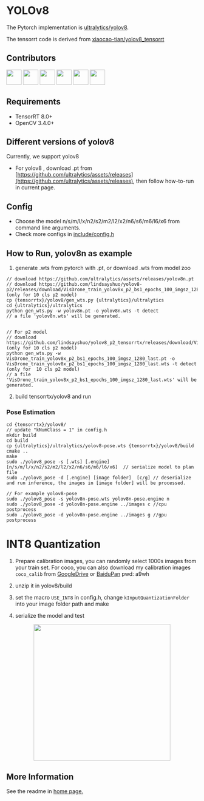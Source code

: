 # YOLOv8

The Pytorch implementation is [ultralytics/yolov8](https://github.com/ultralytics/ultralytics/tree/main/ultralytics).

The tensorrt code is derived from [xiaocao-tian/yolov8_tensorrt](https://github.com/xiaocao-tian/yolov8_tensorrt)

## Contributors

<a href="https://github.com/xiaocao-tian"><img src="https://avatars.githubusercontent.com/u/65889782?v=4?s=48" width="40px;" alt=""/></a>
<a href="https://github.com/lindsayshuo"><img src="https://avatars.githubusercontent.com/u/45239466?v=4?s=48" width="40px;" alt=""/></a>
<a href="https://github.com/xinsuinizhuan"><img src="https://avatars.githubusercontent.com/u/40679769?v=4?s=48" width="40px;" alt=""/></a>
<a href="https://github.com/Rex-LK"><img src="https://avatars.githubusercontent.com/u/74702576?s=48&v=4" width="40px;" alt=""/></a>
<a href="https://github.com/emptysoal"><img src="https://avatars.githubusercontent.com/u/57931586?s=48&v=4" width="40px;" alt=""/></a>
<a href="https://github.com/ChangjunDAI"><img src="https://avatars.githubusercontent.com/u/65420228?s=48&v=4" width="40px;" alt=""/></a>

## Requirements

- TensorRT 8.0+
- OpenCV 3.4.0+

## Different versions of yolov8

Currently, we support yolov8

- For yolov8 , download .pt from [https://github.com/ultralytics/assets/releases](https://github.com/ultralytics/assets/releases), then follow how-to-run in current page.
## Config

- Choose the model n/s/m/l/x/n2/s2/m2/l2/x2/n6/s6/m6/l6/x6 from command line arguments.
- Check more configs in [include/config.h](./include/config.h)

## How to Run, yolov8n as example

1. generate .wts from pytorch with .pt, or download .wts from model zoo

```
// download https://github.com/ultralytics/assets/releases/yolov8n.pt
// download https://github.com/lindsayshuo/yolov8-p2/releases/download/VisDrone_train_yolov8x_p2_bs1_epochs_100_imgsz_1280_last.pt (only for 10 cls p2 model)
cp {tensorrtx}/yolov8/gen_wts.py {ultralytics}/ultralytics
cd {ultralytics}/ultralytics
python gen_wts.py -w yolov8n.pt -o yolov8n.wts -t detect
// a file 'yolov8n.wts' will be generated.


// For p2 model
// download https://github.com/lindsayshuo/yolov8_p2_tensorrtx/releases/download/VisDrone_train_yolov8x_p2_bs1_epochs_100_imgsz_1280_last/VisDrone_train_yolov8x_p2_bs1_epochs_100_imgsz_1280_last.pt (only for 10 cls p2 model)
python gen_wts.py -w VisDrone_train_yolov8x_p2_bs1_epochs_100_imgsz_1280_last.pt -o VisDrone_train_yolov8x_p2_bs1_epochs_100_imgsz_1280_last.wts -t detect (only for  10 cls p2 model)
// a file 'VisDrone_train_yolov8x_p2_bs1_epochs_100_imgsz_1280_last.wts' will be generated.
```

2. build tensorrtx/yolov8 and run


### Pose Estimation
```
cd {tensorrtx}/yolov8/
// update "kNumClass = 1" in config.h
mkdir build
cd build
cp {ultralytics}/ultralytics/yolov8-pose.wts {tensorrtx}/yolov8/build
cmake ..
make
sudo ./yolov8_pose -s [.wts] [.engine] [n/s/m/l/x/n2/s2/m2/l2/x2/n6/s6/m6/l6/x6]  // serialize model to plan file
sudo ./yolov8_pose -d [.engine] [image folder]  [c/g] // deserialize and run inference, the images in [image folder] will be processed.

// For example yolov8-pose
sudo ./yolov8_pose -s yolov8n-pose.wts yolov8n-pose.engine n
sudo ./yolov8_pose -d yolov8n-pose.engine ../images c //cpu postprocess
sudo ./yolov8_pose -d yolov8n-pose.engine ../images g //gpu postprocess
```

# INT8 Quantization

1. Prepare calibration images, you can randomly select 1000s images from your train set. For coco, you can also download my calibration images `coco_calib` from [GoogleDrive](https://drive.google.com/drive/folders/1s7jE9DtOngZMzJC1uL307J2MiaGwdRSI?usp=sharing) or [BaiduPan](https://pan.baidu.com/s/1GOm_-JobpyLMAqZWCDUhKg) pwd: a9wh

2. unzip it in yolov8/build

3. set the macro `USE_INT8` in config.h, change `kInputQuantizationFolder` into your image folder path and make

4. serialize the model and test

<p align="center">
<img src="https://user-images.githubusercontent.com/15235574/78247927-4d9fac00-751e-11ea-8b1b-704a0aeb3fcf.jpg" height="360px;">
</p>

## More Information

See the readme in [home page.](https://github.com/wang-xinyu/tensorrtx)
